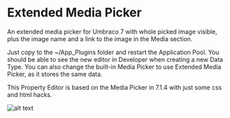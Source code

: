 Extended Media Picker
=====================

An extended media picker for Umbraco 7 with whole picked image visible, plus the image name and a link to the image in the Media section.

Just copy to the ~/App_Plugins folder and restart the Application Pool. You should be able to see the new editor in Developer when creating a new Data Type. You can also change the built-in Media Picker to use Extended Media Picker, as it stores the same data.

This Property Editor is based on the Media Picker in 7.1.4 with just some css and html hacks.

![alt text](http://our.umbraco.org/media/wiki/130597/635431079724824690_ExtendedMediaPickerComparisonpng.png)
